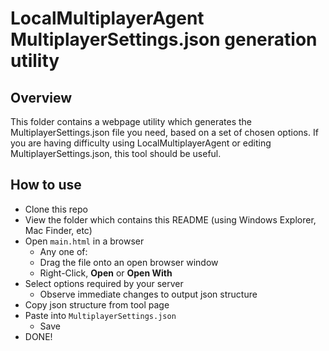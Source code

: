 # LocalMultiplayerAgent MultiplayerSettings.json generation utility

## Overview

This folder contains a webpage utility which generates the MultiplayerSettings.json file you need, based on a set of chosen options. If you are having difficulty using LocalMultiplayerAgent or editing MultiplayerSettings.json, this tool should be useful.

## How to use

* Clone this repo
* View the folder which contains this README (using Windows Explorer, Mac Finder, etc)
* Open ```main.html``` in a browser
    * Any one of:
    * Drag the file onto an open browser window
    * Right-Click, **Open** or **Open With**
* Select options required by your server
    * Observe immediate changes to output json structure
* Copy json structure from tool page
* Paste into ```MultiplayerSettings.json```
    * Save
* DONE!

